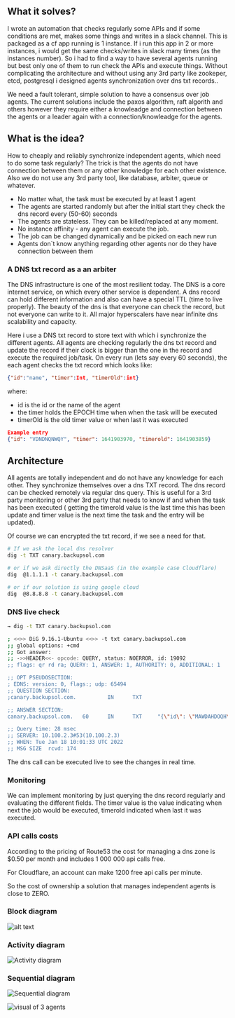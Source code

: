 ## What it solves?

I wrote an automation that checks regularly some APIs and if some conditions are met, makes some things and writes in a slack channel. This is packaged as a cf app running is 1 instance. If i run this app in 2 or more instances, i would get the same checks/writes in slack many times (as the instances number).
So i had to find a way to have several agents running but best only one of them to run check the APIs and execute things.
Without complicating the architecture and without using any 3rd party like zookeper, etcd, postgresql i designed agents synchronization over dns txt records..

We need a fault tolerant, simple solution to have a consensus over job agents. The current solutions include the paxos algorithm, raft algorith and others however they require either a knowleadge and connection between the agents or a leader again with a connection/knowleadge for the agents.

## What is the idea?

How to cheaply and reliably synchronize independent agents, which need to do some task regularly? The trick is that the agents do not have connection between them or any other knowledge for each other existence. Also we do not use any 3rd party tool, like database, arbiter, queue or whatever.

* No matter what, the task must be executed by at least 1 agent
* The agents are started randomly but after the initial start they check the dns record every (50-60) seconds
* The agents are stateless. They can be killed/replaced at any moment.
* No instance affinity - any agent can execute the job.
* The job can be changed dynamically and be picked on each new run
* Agents don`t know anything regarding other agents nor do they have connection between them


### A DNS txt record as a an arbiter 

The DNS infrastructure is one of the most resilient today. The DNS is a core internet service, on which every other service is dependent. A dns record can hold different information and also can have a special TTL (time to live properly). The beauty of the dns is that everyone can check the record, but not everyone can write to it. All major hyperscalers have near infinite dns scalability and capacity.

Here i use a DNS txt record to store text with which i synchronize the different agents. 
All agents are checking regularly the dns txt record and update the record if their clock is bigger than the one in the record and execute the required job/task.
On every run (lets say every 60 seconds), the each agent checks the txt record which looks like:

```json
{"id":"name", "timer":Int, "timerOld":int}
```
where:
*  id is the id or the name of the agent
* the timer holds the EPOCH time when when the task will be executed
* timerOld is the old timer value or when last it was executed

```json
Example entry
{"id": "VDNDNQNWQY", "timer": 1641903970, "timerold": 1641903859}
```

## Architecture

All agents are totally independent and do not have any knowledge for each other. They synchronize themselves over a dns TXT record. The dns record can be checked remotely via regular dns query. This is useful for a 3rd party monitoring or other 3rd party that needs to know if and when the task has been executed ( getting the timerold value is the last time this has been update and timer value is the next time the task and the entry will be updated).

Of course we can encrypted the txt record, if we see a need for that.

```bash
# If we ask the local dns resolver
dig -t TXT canary.backupsol.com

# or if we ask directly the DNSaaS (in the example case Cloudflare)
dig  @1.1.1.1 -t canary.backupsol.com

# or if our solution is using google cloud
dig  @8.8.8.8 -t canary.backupsol.com
```

### DNS live check
```bash
→ dig -t TXT canary.backupsol.com

; <<>> DiG 9.16.1-Ubuntu <<>> -t txt canary.backupsol.com
;; global options: +cmd
;; Got answer:
;; ->>HEADER<<- opcode: QUERY, status: NOERROR, id: 19092
;; flags: qr rd ra; QUERY: 1, ANSWER: 1, AUTHORITY: 0, ADDITIONAL: 1

;; OPT PSEUDOSECTION:
; EDNS: version: 0, flags:; udp: 65494
;; QUESTION SECTION:
;canary.backupsol.com.          IN      TXT

;; ANSWER SECTION:
canary.backupsol.com.   60      IN      TXT     "{\"id\": \"MAWDAHDOQH\", \"timer\": 1642500093, \"timerold\": 1642500022, \"entryid\": \"1b603cac9e8aeb0510e97aced8b9a934\"}"

;; Query time: 28 msec
;; SERVER: 10.100.2.3#53(10.100.2.3)
;; WHEN: Tue Jan 18 10:01:33 UTC 2022
;; MSG SIZE  rcvd: 174
```

The dns call can be executed live to see the changes in real time.

### Monitoring

We can implement monitoring by just querying the dns record regularly and evaluating the different fields. The timer value is the value indicating when next the job would be executed, timerold indicated when last it was executed.

### API calls costs

According to the pricing of Route53 the cost for managing a dns zone is $0.50 per month and includes 1 000 000 api calls free.

For Cloudflare, an account can make 1200 free api calls per minute.

So the cost of ownership a solution that manages independent agents is close to ZERO.

### Block diagram

![alt text](https://github.com/ianchov/sync-agents-over-dns/blob/master/images/blockdiagram.png?raw=true "Block diagram")

### Activity diagram

![Activity diagram](https://github.com/ianchov/sync-agents-over-dns/blob/master/images/activity.png?raw=true "Activity diagram")


### Sequential diagram

![Sequential diagram](https://github.com/ianchov/sync-agents-over-dns/blob/master/images/sequencial.png?raw=true "Sequential diagram")


![visual of 3 agents](https://github.com/ianchov/sync-agents-over-dns/blob/master/images/agents_syncing_over_api_calls.JPG?raw=true "Visual")



